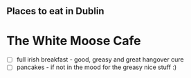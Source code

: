 ## Places to eat in Dublin

# The White Moose Cafe

- [ ] full irish breakfast - good, greasy and great hangover cure
- [ ] pancakes - if not in the mood for the greasy nice stuff :)
